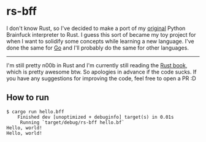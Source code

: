 # rs-bff

I don't know Rust, so I've decided to make a port of my [original](https://github.com/csixteen/py-bff) Python Brainfuck interpreter to Rust. I guess this sort of became my toy project for when I want to solidify some concepts while learning a new language. I've done the same for [Go](https://github.com/csixteen/go-bff) and I'll probably do the same for other languages.

---

I'm still pretty n00b in Rust and I'm currently still reading the [Rust book](https://doc.rust-lang.org/book/), which is pretty awesome btw. So apologies in advance if the code sucks. If you have any suggestions for improving the code, feel free to open a PR :D

## How to run

```
$ cargo run hello.bff
    Finished dev [unoptimized + debuginfo] target(s) in 0.01s
     Running `target/debug/rs-bff hello.bf`
Hello, world!
Hello, world!
```
